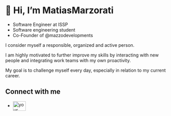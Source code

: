 # 👋 Hi, I’m MatiasMarzorati

- Software Engineer at ISSP
- Software engineering student
- Co-Founder of @mazzodevelopments

I consider myself a responsible, organized and active person.

I am highly motivated to further improve my skills by interacting with new people and integrating work teams with my own proactivity.

My goal is to challenge myself every day, especially in relation to my current career.

## Connect with me
<ul>
  <li><a href="https://www.linkedin.com/in/your-linkedin-profile" target="_blank"><img align="center" src="https://raw.githubusercontent.com/rahuldkjain/github-profile-readme-generator/master/src/images/icons/Social/linked-in-alt.svg" alt="your name" height="30" width="40" /></a></li>
   
</ul>
